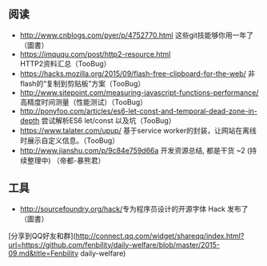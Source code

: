 ## 阅读

- <http://www.cnblogs.com/pyer/p/4752770.html> 这些git技能够你用一年了（圖書）
- <https://imququ.com/post/http2-resource.html> HTTP2资料汇总（TooBug）
- <https://hacks.mozilla.org/2015/09/flash-free-clipboard-for-the-web/> 非flash的“复制到剪贴板”方案（TooBug）
- <http://www.sitepoint.com/measuring-javascript-functions-performance/> 高精度时间测量（性能测试）（TooBug）
- <http://ponyfoo.com/articles/es6-let-const-and-temporal-dead-zone-in-depth> 尝试解析ES6 let/const 以及坑（TooBug）
- <https://www.talater.com/upup/> 基于service worker的封装，让网站在离线时展示自定义信息。（TooBug）
- <http://www.jianshu.com/p/9c84e759d66a> 开发资源总结, 都是干货 ~2 (持续整理中) （帝都-暴熊君）

## 工具
- <http://sourcefoundry.org/hack/>专为程序员设计的开源字体 Hack 发布了（圖書）

[分享到QQ好友和群](http://connect.qq.com/widget/shareqq/index.html?url=https://github.com/fenbility/daily-welfare/blob/master/2015-09.md&title=Fenbility daily-welfare)
